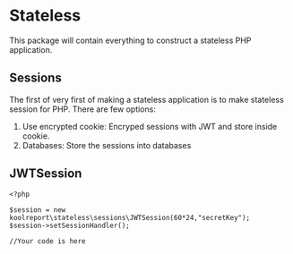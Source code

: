 # Stateless

This package will contain everything to construct a stateless PHP application.


## Sessions

The first of very first of making a stateless application is to make stateless session for PHP. There are few options:

1. Use encrypted cookie: Encryped sessions with JWT and store inside cookie.
2. Databases: Store the sessions into databases


## JWTSession

```
<?php

$session = new koolreport\stateless\sessions\JWTSession(60*24,"secretKey");
$session->setSessionHandler();

//Your code is here

```



